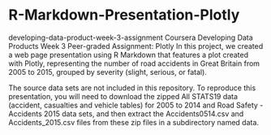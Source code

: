 # R-Markdown-Presentation-Plotly
developing-data-product-week-3-assignment
Coursera Developing Data Products Week 3 Peer-graded Assignment: Plotly
In this project, we created a web page presentation using R Markdown that features a plot created with Plotly, representing the number of road accidents in Great Britain from 2005 to 2015, grouped by severity (slight, serious, or fatal).

The source data sets are not included in this repository. To reproduce this presentation, you will need to download the zipped All STATS19 data (accident, casualties and vehicle tables) for 2005 to 2014 and Road Safety - Accidents 2015 data sets, and then extract the Accidents0514.csv and Accidents_2015.csv files from these zip files in a subdirectory named data.
